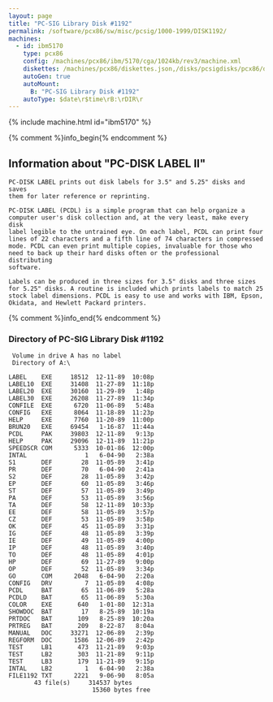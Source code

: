 ```yaml
---
layout: page
title: "PC-SIG Library Disk #1192"
permalink: /software/pcx86/sw/misc/pcsig/1000-1999/DISK1192/
machines:
  - id: ibm5170
    type: pcx86
    config: /machines/pcx86/ibm/5170/cga/1024kb/rev3/machine.xml
    diskettes: /machines/pcx86/diskettes.json,/disks/pcsigdisks/pcx86/diskettes.json
    autoGen: true
    autoMount:
      B: "PC-SIG Library Disk #1192"
    autoType: $date\r$time\rB:\rDIR\r
---
```


{% include machine.html id="ibm5170" %}

{% comment %}info_begin{% endcomment %}

## Information about "PC-DISK LABEL II"

    PC-DISK LABEL prints out disk labels for 3.5" and 5.25" disks and saves
    them for later reference or reprinting.
    
    PC-DISK LABEL (PCDL) is a simple program that can help organize a
    computer user's disk collection and, at the very least, make every disk
    label legible to the untrained eye. On each label, PCDL can print four
    lines of 22 characters and a fifth line of 74 characters in compressed
    mode. PCDL can even print multiple copies, invaluable for those who
    need to back up their hard disks often or the professional distributing
    software.
    
    Labels can be produced in three sizes for 3.5" disks and three sizes
    for 5.25" disks. A routine is included which prints labels to match 25
    stock label dimensions. PCDL is easy to use and works with IBM, Epson,
    Okidata, and Hewlett Packard printers.
{% comment %}info_end{% endcomment %}


### Directory of PC-SIG Library Disk #1192

     Volume in drive A has no label
     Directory of A:\

    LABEL    EXE     18512  12-11-89  10:08p
    LABEL10  EXE     31408  11-27-89  11:18p
    LABEL20  EXE     30160  11-29-89   1:48p
    LABEL30  EXE     26208  11-27-89  11:34p
    CONFILE  EXE      6720  11-06-89   5:48a
    CONFIG   EXE      8064  11-18-89  11:23p
    HELP     EXE      7760  11-20-89  11:00p
    BRUN20   EXE     69454   1-16-87  11:44a
    PCDL     PAK     39803  12-11-89   9:13p
    HELP     PAK     29096  12-11-89  11:21p
    SPEEDSCR COM      5333  10-01-86  12:00p
    INTAL                1   6-04-90   2:38a
    S1       DEF        28  11-05-89   3:41p
    PR       DEF        70   6-04-90   2:41a
    S2       DEF        28  11-05-89   3:42p
    EP       DEF        60  11-05-89   3:46p
    ST       DEF        57  11-05-89   3:49p
    PA       DEF        53  11-05-89   3:56p
    TA       DEF        58  12-11-89  10:33p
    EE       DEF        58  11-05-89   3:57p
    CZ       DEF        53  11-05-89   3:58p
    OK       DEF        45  11-05-89   3:31p
    IG       DEF        48  11-05-89   3:39p
    IE       DEF        49  11-05-89   4:00p
    IP       DEF        48  11-05-89   3:40p
    TO       DEF        48  11-05-89   4:01p
    HP       DEF        69  11-27-89   9:00p
    OP       DEF        52  11-05-89   3:34p
    GO       COM      2048   6-04-90   2:20a
    CONFIG   DRV         7  11-05-89   4:08p
    PCDL     BAT        65  11-06-89   5:28a
    PCDLD    BAT        65  11-06-89   5:30a
    COLOR    EXE       640   1-01-80  12:31a
    SHOWDOC  BAT        17   8-25-89  10:19a
    PRTDOC   BAT       109   8-25-89  10:20a
    PRTREG   BAT       209   8-22-87   8:04a
    MANUAL   DOC     33271  12-06-89   2:39p
    REGFORM  DOC      1586  12-06-89   2:42p
    TEST     LB1       473  11-21-89   9:03p
    TEST     LB2       303  11-21-89   9:11p
    TEST     LB3       179  11-21-89   9:15p
    INTAL    LB2         1   6-04-90   2:38a
    FILE1192 TXT      2221   9-06-90   8:05a
           43 file(s)     314537 bytes
                           15360 bytes free

